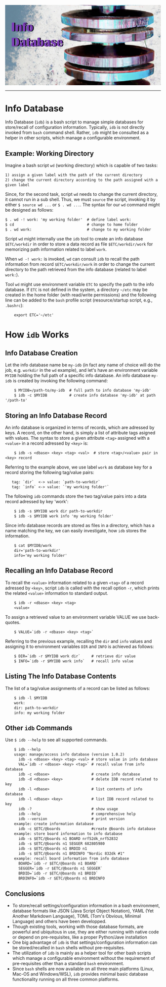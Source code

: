 ![Info Database](etc/info-database.jpg)

--------------------------------------------------------------------------------

# Info Database

Info Database (`idb`) is a bash script to manage simple databases for store/recall of configuration information. Typically, `idb` is not directly invoked from `bash` command shell. Rather, `idb` might be consulted as a helper in other scripts, which manage a configurable environment.

## Example: Working Directory

Imagine a bash script `wd` (working directory) which is capable of two tasks:

	1) assign a given label with the path of the current directory
	2) change the current directory according to the path assigned with a given label

Since, for the second task, script `wd` needs to change the current directory, it cannot run in a sub shell. Thus, we must `source` the
script, invoking it by either `$ source wd ...` or `$ . wd ...`.
The syntax for our `wd` command might be designed as follows:

    $ . wd -! work: 'my working folder'  # define label work:
    $ cd                                 # change to home folder
    $ . wd work:                         # change to my working folder                                  

Script `wd` might     internally use the `idb` tool to create an info database `$ETC/workdir` in order to store a data record as file `$ETC/workdir/work` for memorizing path information related to label `work`.

When `wd -! work:` is invoked, `wd` can consult `idb` to recall the path information from record `$ETC/workdir/work` in order to change the current
directory to the path retrieved from the info database (related to label `work:`).

Tool `wd` might use environment variable `ETC` to specify the path to the info database. If `ETC` is not defined in the system, a directory `~/etc`
may be created in the home folder (with read/write permissions) and the following line can be added to the `bash` profile script (resource/startup script, e.g., `.bashrc`):

```
    export ETC='~/etc'
```


# How `idb` Works

## Info Database Creation

Let the info database name be `my-idb` (in fact any name of choice will do the job, e.g. `workdir` in the `wd` example), and let's have an environment variable `MYIDB` holding the full path of a specific info database. An info database `my-idb` is created by invoking the following command:

```
    $ MYIDB=/path-to/my-idb  # full path to info database 'my-idb'
    $ idb -c $MYIDB          # create info database 'my-idb' at path '/path-to'
```

## Storing an Info Database Record

An info database is organized in terms of records, which are adressed by keys. A record, on the other hand, is simply a list of attribute tags asigned with values. The syntax to store a given attribute `<tag>` assigned with a `<value>` in a record adressed by `<key>` is:

```
    $ idb -s <dbase> <key> <tag> <val>  # store <tag>/<value> pair in <key> record
```

Referring to the example above, we use label `work` as database key for a record storing the following tag/value pairs:

```
   tag: `dir`  <-> value: `path-to-workdir`
   tag: `info` <-> value: `'my working folder'`
```

The following `idb` commands store the two tag/value pairs into a data record adressed by key 'work':

```
    $ idb -s $MYIDB work dir path-to-workdir
    $ idb -s $MYIDB work info 'my working folder'
```


Since info database records are stored as files in a directory, which has a name matching the key, we can easily investigate, how `idb` stores
the information.

```
    $ cat $MYIDB/work
    dir='path-to-workdir'
    info='my working folder'
```  

## Recalling an Info Database Record

To recall the `<value>` information related to a given `<tag>` of a record adressed by `<key>`, script `idb` is called with the recall option `-r`, which prints the related `<value>` information to standard output.

```
    $ idb -r <dbase> <key> <tag>
    <value>
```

To assign a retrieved value to an environment variable VALUE we use back-quotes.

```
    $ VALUE=`idb -r <dbase> <key> <tag>`
```

Referring to the previous example, recalling the `dir` and `info` values and assigning it to environment variables `DIR` and `INFO` is achieved as follows:

```
    $ DIR=`idb -r $MYIDB work dir`     # retrieve dir value
    $ INFO=`idb -r $MYIDB work info`   # recall info value
```

## Listing The Info Database Contents

The list of a tag/value assignments of a record can be listed as follows:

```
    $ idb -l $MYIDB
    work:
    dir: path-to-workdir
    info: my working folder
```

## Other `idb` Commands

Use `$ idb --help` to see all supported commands.

```
    $ idb --help
    usage: manage/access info database (version 1.0.2)
      idb -s <dbase> <key> <tag> <val> # store value in info database
      VAL=`idb -r <dbase> <key> <tag>` # recall value from info database
      idb -c <dbase>                   # create info database
      idb -d <dbase> <key>             # delete IDB record related to key
      idb -l <dbase>                   # list contents of info database
      idb -l <dbase> <key>             # list IDB record related to key
      idb -?                           # show usage
      idb --help                       # comprehensive help
      idb --version                    # print version
    example: create information database
      idb -c $ETC/@boards              #create @boards info database
    example: store board information to info database
      idb -s $ETC/@boards n1 BOARD nrf52dk_nrf52832
      idb -s $ETC/@boards n1 SEGGER 682805980
      idb -s $ETC/@boards n1 BRDID n1
      idb -s $ETC/@boards n1 BRDINFO "Nordic 832dk #1"
    example: recall board information from info database
      BOARD=`idb -r $ETC/@boards n1 BOARD`
      SEGGER=`idb -r $ETC/@boards n1 SEGGER`
      BRDID=`idb -r $ETC/@boards n1 BRDID`
      BRDINFO=`idb -r $ETC/@boards n1 BRDINFO
```


## Conclusions

* To store/recall settings/configuration information in a bash environment, database formats like JSON (Java Script Object Notation), YAML (Yet Another Markdown Language), TOML (Tom's Obvious, Minimal Language) and others have been developped.
* Though existing tools, working with those database formats, are powerful and ubiquitous in use, they are either running with native code or depend on pre-requisites, like a proper Python/Jave installation
* One big advantage of `idb` is that settings/configuration information can be stored/recalled in `bash` shells without pre-requisites.
* The utilization of `idb` is mainly as a helper tool for other bash scripts which manage a configurable environment without the requirement of pre-requisites other than a standard `bash` environment.
* Since `bash` shells are now available on all three main platforms (Linux, Mac-OS and Windows/WSL), `idb` provides minimal basic database functionality running on all three common platforms.  
